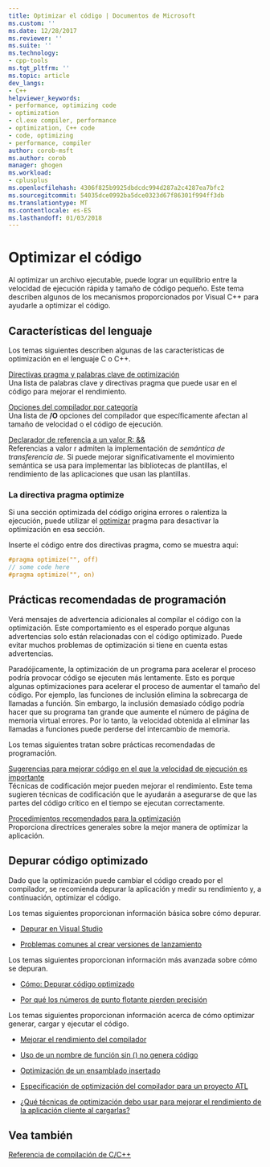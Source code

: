 ```yaml
---
title: Optimizar el código | Documentos de Microsoft
ms.custom: ''
ms.date: 12/28/2017
ms.reviewer: ''
ms.suite: ''
ms.technology:
- cpp-tools
ms.tgt_pltfrm: ''
ms.topic: article
dev_langs:
- C++
helpviewer_keywords:
- performance, optimizing code
- optimization
- cl.exe compiler, performance
- optimization, C++ code
- code, optimizing
- performance, compiler
author: corob-msft
ms.author: corob
manager: ghogen
ms.workload:
- cplusplus
ms.openlocfilehash: 4306f825b9925dbdcdc994d287a2c4287ea7bfc2
ms.sourcegitcommit: 54035dce0992ba5dce0323d67f86301f994ff3db
ms.translationtype: MT
ms.contentlocale: es-ES
ms.lasthandoff: 01/03/2018
---
```

# <a name="optimizing-your-code"></a>Optimizar el código

Al optimizar un archivo ejecutable, puede lograr un equilibrio entre la velocidad de ejecución rápida y tamaño de código pequeño. Este tema describen algunos de los mecanismos proporcionados por Visual C++ para ayudarle a optimizar el código.

## <a name="language-features"></a>Características del lenguaje

Los temas siguientes describen algunas de las características de optimización en el lenguaje C o C++.

[Directivas pragma y palabras clave de optimización](../../build/reference/optimization-pragmas-and-keywords.md)  
Una lista de palabras clave y directivas pragma que puede usar en el código para mejorar el rendimiento.

[Opciones del compilador por categoría](../../build/reference/compiler-options-listed-by-category.md)  
Una lista de **/O** opciones del compilador que específicamente afectan al tamaño de velocidad o el código de ejecución.

[Declarador de referencia a un valor R: &&](../../cpp/rvalue-reference-declarator-amp-amp.md)  
Referencias a valor r admiten la implementación de *semántica de transferencia de*. Si puede mejorar significativamente el movimiento semántica se usa para implementar las bibliotecas de plantillas, el rendimiento de las aplicaciones que usan las plantillas.

### <a name="the-optimize-pragma"></a>La directiva pragma optimize

Si una sección optimizada del código origina errores o ralentiza la ejecución, puede utilizar el [optimizar](../../preprocessor/optimize.md) pragma para desactivar la optimización en esa sección.

Inserte el código entre dos directivas pragma, como se muestra aquí:

```cpp
#pragma optimize("", off)
// some code here
#pragma optimize("", on)
```

## <a name="programming-practices"></a>Prácticas recomendadas de programación

Verá mensajes de advertencia adicionales al compilar el código con la optimización. Este comportamiento es el esperado porque algunas advertencias solo están relacionadas con el código optimizado. Puede evitar muchos problemas de optimización si tiene en cuenta estas advertencias.

Paradójicamente, la optimización de un programa para acelerar el proceso podría provocar código se ejecuten más lentamente. Esto es porque algunas optimizaciones para acelerar el proceso de aumentar el tamaño del código. Por ejemplo, las funciones de inclusión elimina la sobrecarga de llamadas a función. Sin embargo, la inclusión demasiado código podría hacer que su programa tan grande que aumente el número de página de memoria virtual errores. Por lo tanto, la velocidad obtenida al eliminar las llamadas a funciones puede perderse del intercambio de memoria.

Los temas siguientes tratan sobre prácticas recomendadas de programación.

[Sugerencias para mejorar código en el que la velocidad de ejecución es importante](../../build/reference/tips-for-improving-time-critical-code.md)  
Técnicas de codificación mejor pueden mejorar el rendimiento. Este tema sugieren técnicas de codificación que le ayudarán a asegurarse de que las partes del código crítico en el tiempo se ejecutan correctamente.

[Procedimientos recomendados para la optimización](../../build/reference/optimization-best-practices.md)  
Proporciona directrices generales sobre la mejor manera de optimizar la aplicación.

## <a name="debugging-optimized-code"></a>Depurar código optimizado

Dado que la optimización puede cambiar el código creado por el compilador, se recomienda depurar la aplicación y medir su rendimiento y, a continuación, optimizar el código.

Los temas siguientes proporcionan información básica sobre cómo depurar.

- [Depurar en Visual Studio](/visualstudio/debugger/debugging-in-visual-studio)

- [Problemas comunes al crear versiones de lanzamiento](../../build/reference/common-problems-when-creating-a-release-build.md)

Los temas siguientes proporcionan información más avanzada sobre cómo se depuran.

- [Cómo: Depurar código optimizado](/visualstudio/debugger/how-to-debug-optimized-code)

- [Por qué los números de punto flotante pierden precisión](../../build/reference/why-floating-point-numbers-may-lose-precision.md)

Los temas siguientes proporcionan información acerca de cómo optimizar generar, cargar y ejecutar el código.

- [Mejorar el rendimiento del compilador](../../build/reference/improving-compiler-throughput.md)

- [Uso de un nombre de función sin () no genera código](../../build/reference/using-function-name-without-parens-produces-no-code.md)

- [Optimización de un ensamblado insertado](../../assembler/inline/optimizing-inline-assembly.md)

- [Especificación de optimización del compilador para un proyecto ATL](../../atl/reference/specifying-compiler-optimization-for-an-atl-project.md)

- [¿Qué técnicas de optimización debo usar para mejorar el rendimiento de la aplicación cliente al cargarlas?](../../build/dll-frequently-asked-questions.md#mfc_optimization)

## <a name="see-also"></a>Vea también

[Referencia de compilación de C/C++](../../build/reference/c-cpp-building-reference.md)  
